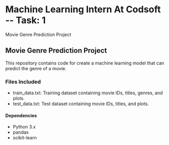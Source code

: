 # Machine Learning Intern At Codsoft -- Task: 1
Movie Genre Prediction Project
## Movie Genre Prediction Project
This repository contains code for create a machine learning model that can predict the genre of a movie.
### Files Included
* train_data.txt: Training dataset containing movie IDs, titles, genres, and plots.
* test_data.txt: Test dataset containing movie IDs, titles, and plots.
#### Dependencies
* Python 3.x
* pandas
* scikit-learn

